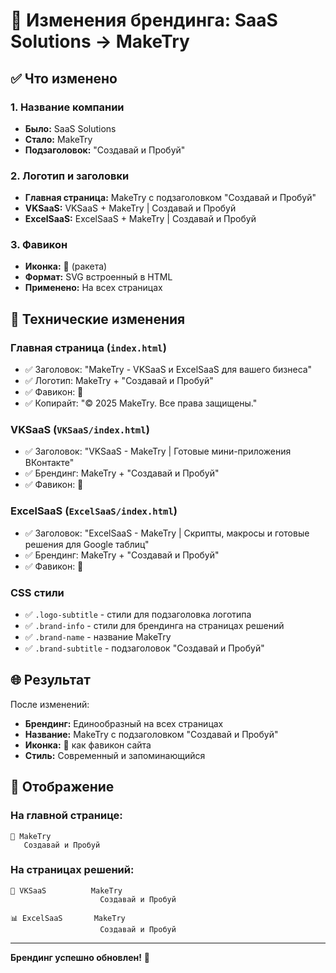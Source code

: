 # 🎨 Изменения брендинга: SaaS Solutions → MakeTry

## ✅ Что изменено

### 1. Название компании
- **Было:** SaaS Solutions
- **Стало:** MakeTry
- **Подзаголовок:** "Создавай и Пробуй"

### 2. Логотип и заголовки
- **Главная страница:** MakeTry с подзаголовком "Создавай и Пробуй"
- **VKSaaS:** VKSaaS + MakeTry | Создавай и Пробуй
- **ExcelSaaS:** ExcelSaaS + MakeTry | Создавай и Пробуй

### 3. Фавикон
- **Иконка:** 🚀 (ракета)
- **Формат:** SVG встроенный в HTML
- **Применено:** На всех страницах

## 🔧 Технические изменения

### Главная страница (`index.html`)
- ✅ Заголовок: "MakeTry - VKSaaS и ExcelSaaS для вашего бизнеса"
- ✅ Логотип: MakeTry + "Создавай и Пробуй"
- ✅ Фавикон: 🚀
- ✅ Копирайт: "© 2025 MakeTry. Все права защищены."

### VKSaaS (`VKSaaS/index.html`)
- ✅ Заголовок: "VKSaaS - MakeTry | Готовые мини-приложения ВКонтакте"
- ✅ Брендинг: MakeTry + "Создавай и Пробуй"
- ✅ Фавикон: 🚀

### ExcelSaaS (`ExcelSaaS/index.html`)
- ✅ Заголовок: "ExcelSaaS - MakeTry | Скрипты, макросы и готовые решения для Google таблиц"
- ✅ Брендинг: MakeTry + "Создавай и Пробуй"
- ✅ Фавикон: 🚀

### CSS стили
- ✅ `.logo-subtitle` - стили для подзаголовка логотипа
- ✅ `.brand-info` - стили для брендинга на страницах решений
- ✅ `.brand-name` - название MakeTry
- ✅ `.brand-subtitle` - подзаголовок "Создавай и Пробуй"

## 🌐 Результат

После изменений:
- **Брендинг:** Единообразный на всех страницах
- **Название:** MakeTry с подзаголовком "Создавай и Пробуй"
- **Иконка:** 🚀 как фавикон сайта
- **Стиль:** Современный и запоминающийся

## 📱 Отображение

### На главной странице:
```
🚀 MakeTry
   Создавай и Пробуй
```

### На страницах решений:
```
🚀 VKSaaS          MakeTry
                    Создавай и Пробуй

📊 ExcelSaaS       MakeTry
                    Создавай и Пробуй
```

---

**Брендинг успешно обновлен!** 🎉

